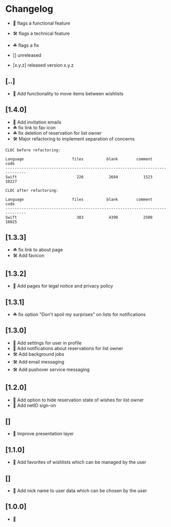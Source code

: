 # Changelog

- 🎁 flags a functional feature
- 🛠️ flags a technical feature
- ☘ flags a fix

- [] unreleased
- [x.y.z] released version x.y.z

## [..]
- 🎁 Add functionality to move items between wishlists

## [1.4.0]
- 🎁 Add invitation emails
- ☘ fix link to fav icon
- ☘ fix deletion of reservation for list owner
- 🛠️ Major refactoring to implement separation of concerns

```
CLOC before refactoring:

Language                     files          blank        comment           code
-------------------------------------------------------------------------------
Swift                          226           2684           1523          10227

CLOC after refactoring:

Language                     files          blank        comment           code
-------------------------------------------------------------------------------
Swift                          383           4390           2500          16025
```

## [1.3.3]
- ☘ fix link to about page
- 🛠️ Add favicon

## [1.3.2]
- 🎁 Add pages for legal notice and privacy policy

## [1.3.1]
- ☘ fix option "Don't spoil my surprises" on lists for notifications

## [1.3.0]
- 🎁 Add settings for user in profile
- 🎁 Add notifications about reservations for list owner
- 🛠️ Add background jobs
- 🛠️ Add email messaging
- 🛠️ Add pushover service messaging

## [1.2.0]
- 🎁 Add option to hide reservation state of wishes for list owner
- 🎁 Add netID sign-on

## []
- 🎁 Improve presentation layer

## [1.1.0]
- 🎁 Add favorites of wishlists which can be managed by the user

## []
- 🎁 Add nick name to user data which can be chosen by the user

## [1.0.0]
- 🎁
